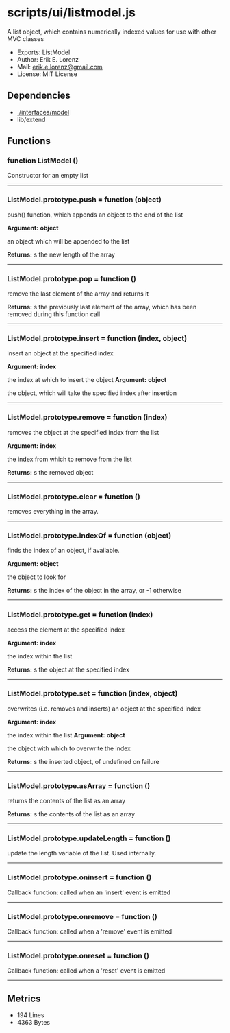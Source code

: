 # scripts/ui/listmodel.js


A list object, which contains numerically indexed values for use with other
MVC classes

* Exports: ListModel
* Author: Erik E. Lorenz 
* Mail: <erik.e.lorenz@gmail.com>
* License: MIT License


## Dependencies

* <a href="./interfaces/model.html">./interfaces/model</a>
* lib/extend

## Functions

###   function ListModel ()
Constructor for an empty list

---


###   ListModel.prototype.push = function (object)
push() function, which appends an object to the end of the list

**Argument:** **object**

an object which will be appended to the list

**Returns:** s the new length of the array

---


###   ListModel.prototype.pop = function ()
remove the last element of the array and returns it


**Returns:** s the previously last element of the array, which has been removed
during this function call

---


###   ListModel.prototype.insert = function (index, object)
insert an object at the specified index

**Argument:** **index**

the index at which to insert the object
**Argument:** **object**

the object, which will take the specified index after insertion

---


###   ListModel.prototype.remove = function (index)
removes the object at the specified index from the list

**Argument:** **index**

the index from which to remove from the list

**Returns:** s the removed object

---


###   ListModel.prototype.clear = function ()
removes everything in the array.

---


###   ListModel.prototype.indexOf = function (object)
finds the index of an object, if available.

**Argument:** **object**

the object to look for

**Returns:** s the index of the object in the array, or -1 otherwise

---


###   ListModel.prototype.get = function (index)
access the element at the specified index

**Argument:** **index**

the index within the list

**Returns:** s the object at the specified index

---


###   ListModel.prototype.set = function (index, object)
overwrites (i.e. removes and inserts) an object at the specified index

**Argument:** **index**

the index within the list
**Argument:** **object**

the object with which to overwrite the index

**Returns:** s the inserted object, of undefined on failure

---


###   ListModel.prototype.asArray = function ()
returns the contents of the list as an array


**Returns:** s the contents of the list as an array

---


###   ListModel.prototype.updateLength = function ()
update the length variable of the list. Used internally.

---


###   ListModel.prototype.oninsert = function ()
Callback function: called when an 'insert' event is emitted

---


###   ListModel.prototype.onremove = function ()
Callback function: called when a 'remove' event is emitted

---


###   ListModel.prototype.onreset = function ()
Callback function: called when a 'reset' event is emitted

---

## Metrics

* 194 Lines
* 4363 Bytes

